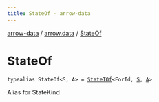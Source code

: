 ```yaml
---
title: StateOf - arrow-data
---
```


[arrow-data](../index.html) / [arrow.data](index.html) / [StateOf](./-state-of.html)

# StateOf

`typealias StateOf<S, A> = `[`StateTOf`](-state-t-of.html)`<ForId, `[`S`](-state-of.html#S)`, `[`A`](-state-of.html#A)`>`

Alias for StateKind

